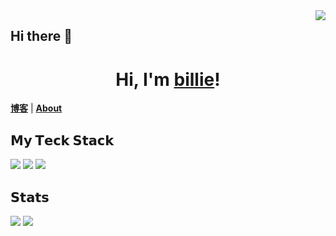 <img src="https://camo.githubusercontent.com/992babdffd8c74a1502de375fbdf7e4d54773242/68747470733a2f2f6d656469612e67697068792e636f6d2f6d656469612f53576f536b4e36447854737a71494b4571762f67697068792e676966"  align="right"/>

## Hi there 👋

<!--
**chenxuefan/chenxuefan** is a ✨ _special_ ✨ repository because its `README.md` (this file) appears on your GitHub profile.

Here are some ideas to get you started:

- 🔭 I’m currently working on ...
- 🌱 I’m currently learning ...
- 👯 I’m looking to collaborate on ...
- 🤔 I’m looking for help with ...
- 💬 Ask me about ...
- 📫 How to reach me: ...
- 😄 Pronouns: ...
- ⚡ Fun fact: ...
-->



<h1 align="center">Hi, I'm <a href="https://billie52707.cn">billie</a>!</h1>

  <strong><a href="https://www.cnblogs.com/billie52707">博客</a></strong> |
  <strong><a href="https://billie52707.cn/about/">About</a></strong>  


## 𝗠𝘆 𝗧𝗲𝗰𝗸 𝗦𝘁𝗮𝗰𝗸

![](https://img.shields.io/badge/OS-macOS-informational?style=flat-square&logo=apple&logoColor=white)
![](https://img.shields.io/badge/OS-Linux-informational?style=flat-square&logo=linux&logoColor=white)
![](https://img.shields.io/badge/-Python-yellow?style=flat-square&logo=python&logoColor=white)

## 𝗦𝘁𝗮𝘁𝘀
![](https://github-readme-stats.vercel.app/api?username=chenxuefan&show_icons=true&include_all_commits=true)
![](https://github-readme-stats.vercel.app/api/top-langs/?username=chenxuefan)

